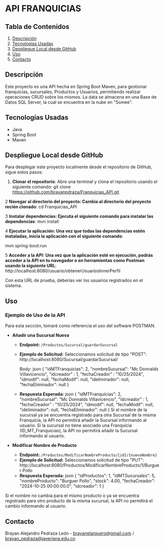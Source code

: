 # API FRANQUICIAS

## Tabla de Contenidos
1. [Descripción](#descripción)
2. [Tecnologías Usadas](#tecnologías-usadas)
3. [Despliegue Local desde GitHub](#despliegue-local)
4. [Uso](#uso)
5. [Contacto](#contacto)

## Descripción
Este proyecto es una API hecha en Spring Boot Maven, para gestionar franquicias, sucursales, Productos y Usuarios, permitiendo realizar operaciones CRUD sobre los mismos. La data se almacena en una Base de Datos SQL Server, la cual se encuentra en la nube en "Somee".

## Tecnologías Usadas
- Java
- Spring Boot
- Maven

## Despliegue Local desde GitHub

Para desplegar este proyecto localmente desde el repositorio de GitHub, sigue estos pasos:

1. **Clonar el repositorio**:
   Abre una terminal y clona el repositorio usando el siguiente comando:
   git clone https://github.com/brayanpdraza/Franquicias_API.git

2 **Navegar al directorio del proyecto: Cambia al directorio del proyecto recién clonado**:
cd Franquicias_API

3 **Instalar dependencias: Ejecuta el siguiente comando para instalar las dependencias**:
mvn install

4 **Ejecutar la aplicación: Una vez que todas las dependencias estén instaladas, inicia la aplicación con el siguiente comando**:

mvn spring-boot:run

5 **Acceder a la API: Una vez que la aplicación esté en ejecución, podrás acceder a la API en tu navegador o en herramientas como Postman usando la siguiente URL**:
http://localhost:8080/usuario/obtenerUsuariosInnerPerfil

Con esta URL de prueba, deberías ver los usuarios registrados en el sistema.

## Uso
### Ejemplo de Uso de la API
Para esta sección, tomaré como referencia el uso del software POSTMAN.
- **Añadir una Sucursal Nueva**
  - **Endpoint:** `/Productos/Sucursal/guardarSucursal`
  - **Ejemplo de Solicitud:**
    Seleccionamos solicitud de tipo "POST":
    http://localhost:8080/Sucursal/guardarSucursal/
    
    Body:
    json
    {
    "idMTFranquicias": 2,
    "nombreSucursal": "Mc Donnalds Villavicencio",
    "idcreador" : 1,
    "fechaCreador" : "10/25/2024",
    "idmodif": null,
    "fechaModif": null,
    "ideliminador": null,
    "fechaEliminador": null
  }
  - **Respuesta Esperada:**
  json
  {
    "idMTFranquicias": 2,
    "nombreSucursal": "Mc Donnalds Villavicencio",
    "idcreador" : 1,
    "fechaCreador" : "10/25/2024",
    "idmodif": null,
    "fechaModif": null,
    "ideliminador": null,
    "fechaEliminador": null
  }
Si el nombre de la sucursal ya se encuentra registrado para otra Sucursal de la misma Franquicia, la API no permitirá añadir la Sucursal informando al usuario. Si la sucursal no tiene asociado una Franquicia (ID_MT_Franquicias),
la API no permitirá añadir la Sucursal informando al usuario.

- **Modificar Nombre de Producto**
  - **Endpoint:** `/Productos/ModificarNombreProducto/{id}/{nuevoNombre}`
  - **Ejemplo de Solicitud:**
    Seleccionamos solicitud de tipo "PUT":
    http://localhost:8080/Productos/ModificarNombreProducto/1/Burguer Pollo
  - **Respuesta Esperada:**
    json
    {
    "idProductos": 1,
    "idMTSucursales": 5,
    "nombreProducto": "Burguer Pollo",
    "stock": 4.00,
    "fechaCreador": "2024-10-25 00:00:00.0",
    "idcreador": 1
}

Si el nombre no cambia para el mismo producto o ya se encuentra registrado para otro producto de la misma sucursal, la API no permitirá el cambio informando al usuario.

## Contacto
Brayan Alejandro Pedraza León - brayanelarquero@gmail.com / brayan_pedraza@javeriana.edu.co
